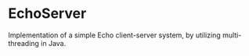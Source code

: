 # EchoServer
Implementation of a simple Echo client-server system, by utilizing multi-threading in Java.
